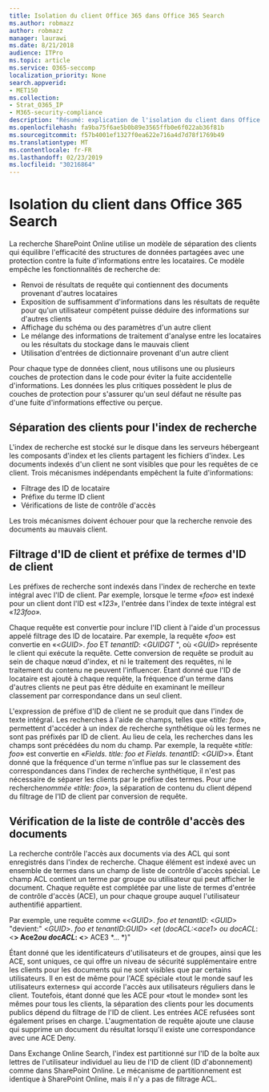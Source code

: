 ```yaml
---
title: Isolation du client Office 365 dans Office 365 Search
ms.author: robmazz
author: robmazz
manager: laurawi
ms.date: 8/21/2018
audience: ITPro
ms.topic: article
ms.service: O365-seccomp
localization_priority: None
search.appverid:
- MET150
ms.collection:
- Strat_O365_IP
- M365-security-compliance
description: "Résumé: explication de l'isolation du client dans Office 365 Search."
ms.openlocfilehash: fa9ba75f6ae5b0b89e3565ffb0e6f022ab36f81b
ms.sourcegitcommit: f57b4001ef1327f0ea622e716a4d7d78f1769b49
ms.translationtype: MT
ms.contentlocale: fr-FR
ms.lasthandoff: 02/23/2019
ms.locfileid: "30216864"
---
```

# <a name="tenant-isolation-in-office-365-search"></a>Isolation du client dans Office 365 Search
La recherche SharePoint Online utilise un modèle de séparation des clients qui équilibre l'efficacité des structures de données partagées avec une protection contre la fuite d'informations entre les locataires. Ce modèle empêche les fonctionnalités de recherche de:
- Renvoi de résultats de requête qui contiennent des documents provenant d'autres locataires
- Exposition de suffisamment d'informations dans les résultats de requête pour qu'un utilisateur compétent puisse déduire des informations sur d'autres clients
- Affichage du schéma ou des paramètres d'un autre client
- Le mélange des informations de traitement d'analyse entre les locataires ou les résultats du stockage dans le mauvais client
- Utilisation d'entrées de dictionnaire provenant d'un autre client

Pour chaque type de données client, nous utilisons une ou plusieurs couches de protection dans le code pour éviter la fuite accidentelle d'informations. Les données les plus critiques possèdent le plus de couches de protection pour s'assurer qu'un seul défaut ne résulte pas d'une fuite d'informations effective ou perçue.

## <a name="tenant-separation-for-the-search-index"></a>Séparation des clients pour l'index de recherche
L'index de recherche est stocké sur le disque dans les serveurs hébergeant les composants d'index et les clients partagent les fichiers d'index. Les documents indexés d'un client ne sont visibles que pour les requêtes de ce client. Trois mécanismes indépendants empêchent la fuite d'informations:
- Filtrage des ID de locataire
- Préfixe du terme ID client
- Vérifications de liste de contrôle d'accès

Les trois mécanismes doivent échouer pour que la recherche renvoie des documents au mauvais client.

## <a name="tenant-id-filtering-and-tenant-id-term-prefixing"></a>Filtrage d'ID de client et préfixe de termes d'ID de client
Les préfixes de recherche sont indexés dans l'index de recherche en texte intégral avec l'ID de client. Par exemple, lorsque le terme «*foo*» est indexé pour un client dont l'ID est «*123*», l'entrée dans l'index de texte intégral est «*123foo».*

Chaque requête est convertie pour inclure l'ID client à l'aide d'un processus appelé filtrage des ID de locataire. Par exemple, la requête «*foo*» est convertie en «<*GUID*>. *foo* ET *tenantID*: <*GUID*_GT_ ", où <*GUID*> représente le client qui exécute la requête. Cette conversion de requête se produit au sein de chaque nœud d'index, et ni le traitement des requêtes, ni le traitement du contenu ne peuvent l'influencer. Étant donné que l'ID de locataire est ajouté à chaque requête, la fréquence d'un terme dans d'autres clients ne peut pas être déduite en examinant le meilleur classement par correspondance dans un seul client.

L'expression de préfixe d'ID de client ne se produit que dans l'index de texte intégral. Les recherches à l'aide de champs, telles que «*title: foo*», permettent d'accéder à un index de recherche synthétique où les termes ne sont pas préfixés par ID de client. Au lieu de cela, les recherches dans les champs sont précédées du nom du champ. Par exemple, la requête «*title: foo*» est convertie en «*Fields. title: foo et Fields. tenantID*: <*GUID*>». Étant donné que la fréquence d'un terme n'influe pas sur le classement des correspondances dans l'index de recherche synthétique, il n'est pas nécessaire de séparer les clients par le préfixe des termes. Pour une recherche*nommée «title: foo*», la séparation de contenu du client dépend du filtrage de l'ID de client par conversion de requête.

## <a name="document-access-control-list-checks"></a>Vérification de la liste de contrôle d'accès des documents
La recherche contrôle l'accès aux documents via des ACL qui sont enregistrés dans l'index de recherche. Chaque élément est indexé avec un ensemble de termes dans un champ de liste de contrôle d'accès spécial. Le champ ACL contient un terme par groupe ou utilisateur qui peut afficher le document. Chaque requête est complétée par une liste de termes d'entrée de contrôle d'accès (ACE), un pour chaque groupe auquel l'utilisateur authentifié appartient.

Par exemple, une requête comme «<*GUID*>. *foo et tenantID*: <*GUID*> "devient:" <*GUID*>. *foo et tenantID*:*GUID*> <*et* (*docACL:*<*ace1*> *ou docACL*: <**> Ace2*ou docACL*: <**> ACE3 *... *)"

Étant donné que les identificateurs d'utilisateurs et de groupes, ainsi que les ACE, sont uniques, ce qui offre un niveau de sécurité supplémentaire entre les clients pour les documents qui ne sont visibles que par certains utilisateurs. Il en est de même pour l'ACE spéciale «tout le monde sauf les utilisateurs externes» qui accorde l'accès aux utilisateurs réguliers dans le client. Toutefois, étant donné que les ACE pour «tout le monde» sont les mêmes pour tous les clients, la séparation des clients pour les documents publics dépend du filtrage de l'ID de client. Les entrées ACE refusées sont également prises en charge. L'augmentation de requête ajoute une clause qui supprime un document du résultat lorsqu'il existe une correspondance avec une ACE Deny.

Dans Exchange Online Search, l'index est partitionné sur l'ID de la boîte aux lettres de l'utilisateur individuel au lieu de l'ID de client (ID d'abonnement) comme dans SharePoint Online. Le mécanisme de partitionnement est identique à SharePoint Online, mais il n'y a pas de filtrage ACL.
